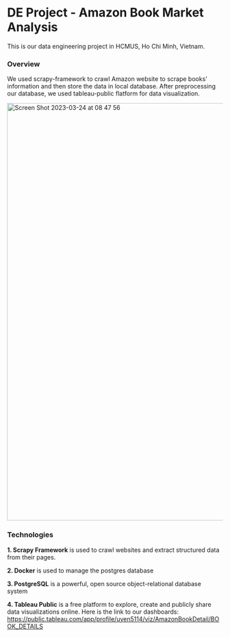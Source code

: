 # DE Project - Amazon Book Market Analysis
This is our data engineering project in HCMUS, Ho Chi Minh, Vietnam.

### Overview
We used scrapy-framework to crawl Amazon website to scrape books' information and then store the data in local database.
After preprocessing our database, we used tableau-public flatform for data visualization.

<img width="973" alt="Screen Shot 2023-03-24 at 08 47 56" src="https://user-images.githubusercontent.com/72169675/227403667-361daae0-c194-4526-ab98-0b4aae5d06ee.png">

### Technologies
**1. Scrapy Framework** is used to crawl websites and extract structured data from their pages.

**2. Docker** is used to manage the postgres database

**3. PostgreSQL** is a powerful, open source object-relational database system

**4. Tableau Public** is a free platform to explore, create and publicly share data visualizations online.
Here is the link to our dashboards: https://public.tableau.com/app/profile/uyen5114/viz/AmazonBookDetail/BOOK_DETAILS

